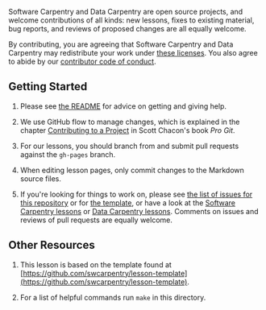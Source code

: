 Software Carpentry and Data Carpentry are open source projects,
and welcome contributions of all kinds:
new lessons,
fixes to existing material,
bug reports,
and reviews of proposed changes are all equally welcome.

By contributing,
you are agreeing that Software Carpentry and Data Carpentry may redistribute your work under
[these licenses][license].
You also agree to abide by our
[contributor code of conduct][conduct].

## Getting Started

1.  Please see [the README][getting-giving-help]
    for advice on getting and giving help.

2.  We use GitHub flow to manage changes,
    which is explained in the chapter [Contributing to a Project][pro-git-chapter]
    in Scott Chacon's book *Pro Git*.

3.  For our lessons,
    you should branch from and submit pull requests against the `gh-pages` branch.

4.  When editing lesson pages, only commit changes to the Markdown source files.

5.  If you're looking for things to work on,
    please see [the list of issues for this repository][instructor-training-issues]
    or for [the template][lesson-template-issues],
    or have a look at the [Software Carpentry lessons][swc-lessons]
    or [Data Carpentry lessons][dc-lessons].
    Comments on issues and reviews of pull requests are equally welcome.

## Other Resources

1.  This lesson is based on the template found at
    [https://github.com/swcarpentry/lesson-template](https://github.com/swcarpentry/lesson-template).

2.  For a list of helpful commands run `make` in this directory.

[conduct]: conduct.html
[getting-giving-help]: https://github.com/swcarpentry/lesson-example/#getting-and-giving-help
[instructor-training-issues]: https://github.com/swcarpentry/instructor-training/issues
[lesson-template-issues]: https://github.com/swcarpentry/lesson-template/issues
[license]: LICENSE.md
[pro-git-chapter]: http://git-scm.com/book/en/v2/GitHub-Contributing-to-a-Project
[swc-lessons]: http://software-carpentry.org/lessons/
[dc-lessons]: http://datacarpentry.org/lessons/
